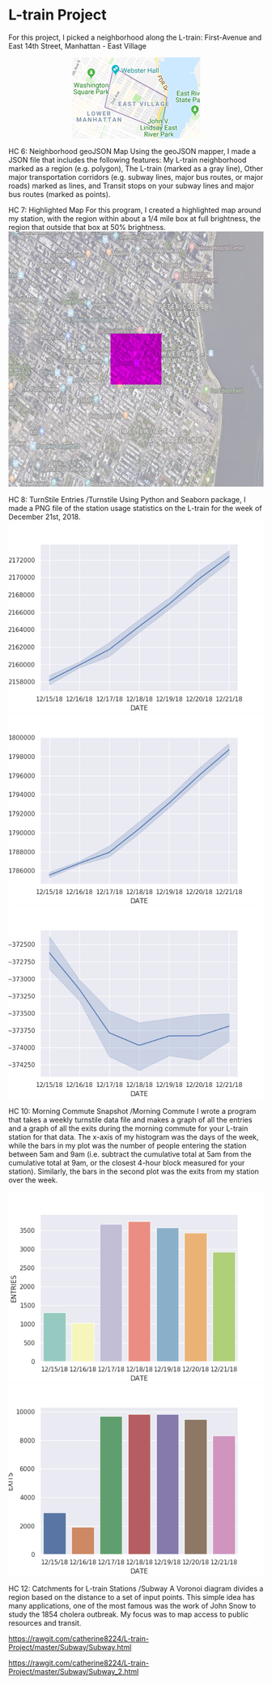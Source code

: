 # L-train Project
For this project, I picked a neighborhood along the L-train:
First-Avenue and East 14th Street, Manhattan - East Village

<p align="center">
<img src="https://github.com/catherine8224/L-train-Project/blob/master/eastvillage.png?raw=true" alt="East Village's custom image"/>
</p>

HC 6: Neighborhood geoJSON Map 
Using the geoJSON mapper, I made a JSON file that includes the following features:
My L-train neighborhood marked as a region (e.g. polygon),
The L-train (marked as a gray line),
Other major transportation corridors (e.g. subway lines, major bus routes, or major roads) marked as lines, and
Transit stops on your subway lines and major bus routes (marked as points).

<script src="https://embed.github.com/view/geojson/catherine8224/L-train-Project/master/GeoJSON/map.geojson"></script>


HC 7: Highlighted Map
For this program, I created a highlighted map around my station, with the region within about a 1/4 mile box at full brightness, the region that outside that box at 50% brightness.
![Alt text](out.png)

HC 8: TurnStile Entries
/Turnstile
Using Python and Seaborn package, I made a PNG file of the station usage statistics on the L-train for the week of December 21st, 2018. 
![Alt text](Turnstile/fig1.png)
![Alt text](Turnstile/fig2.png)
![Alt text](Turnstile/fig3.png)

HC 10: Morning Commute Snapshot
/Morning Commute
I wrote a program that takes a weekly turnstile data file and makes a graph of all the entries and a graph of all the exits during the morning commute for your L-train station for that data. The x-axis of my histogram was the days of the week, while the bars in my plot was the number of people entering the station between 5am and 9am (i.e. subtract the cumulative total at 5am from the cumulative total at 9am, or the closest 4-hour block measured for your station). Similarly, the bars in the second plot was the exits from my station over the week.

![Alt text](MorningCommute/snap1.png)
![Alt text](MorningCommute/snap2.png)

HC 12: Catchments for L-train Stations
/Subway
A Voronoi diagram divides a region based on the distance to a set of input points. This simple idea has many applications, one of the most famous was the work of John Snow to study the 1854 cholera outbreak. My focus was to map access to public resources and transit.

<https://rawgit.com/catherine8224/L-train-Project/master/Subway/Subway.html>

<https://rawgit.com/catherine8224/L-train-Project/master/Subway/Subway_2.html>
